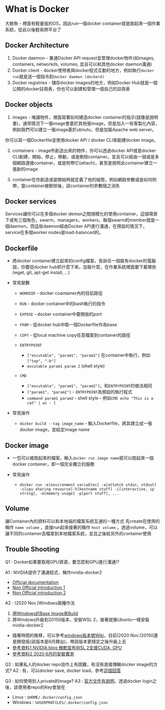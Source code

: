 # What is Docker

大鯨魚 - 裡面有輕量版的OS，因此run一個docker container就是跑起來一個作業系統，從此以後輕易跨平台了

## Docker Architecture

1. Docker daemon - 兼通Docker API request並管理docker物件(如images, containers, networkds, volumes, 並且可以和其他docker daemon溝通)
2. Docker client - docker使用者與docker程式互動的地方，例如執行`docker run`就是送一個指令到`docker daemon (dockerd)`
3. Docker registries - 儲存docker images的地方，例如Docker Hub就是一個公開的docker註冊表，你也可以創建和管理一個自己的註冊表

## Docker objects

1. images - 唯讀物件，裡面寫著如何建造docker container的指示(就像是說明書)，通常情況下一張image會基於其他張image，但是加入一些客製化內容，例如我們可以建立一張image基於ubnutu，但是加裝Apache web server。

你可以寫一個Dockerfile並使用docker API / docker CLI來創建docker image。

2. containers - image所創造出來的物件，你可以透過docker API或是docker CLI創建，開始，停止，移動，或是刪除container。並且可以經由一個或是多個網路連接container，或是附帶它(attach)，甚至是按照此container建立一張新的image

3. container在你創造或是開始時就定義了他的組態，例如網路參數或是如何附帶，當container被刪除後，該container的參數隨之消失

## Docker services

Services讓你可以在多個docker demon之間規模化的使用container，這個場景下或有三個角色，swarm，managers，workers，每個swarm的member就是一個daemon，而這些daemon經由Docker API進行溝通，在預設的情況下，service在多個worker nodes是load-balanced的。

## Dockerfile

* 將docker container建立起來的config檔案，告訴任一個裝有docker的電腦說，你要從docker hub抓什麼下來，加裝什麼，在作業系統裡面要下載哪些(wget, git, apt-get install, ...)
* 常見變數
  + `WORKDIR` - docker coantainer內的目前路徑
  + `RUN` - docker container中的bash執行的指令
  + `EXPOSE` - docker container中要開放的port
  + `FROM` - 從docker hub中取一個Dockerfile作為base
  + `COPY` - 從local machine copy任意檔案到container的路徑
  + `ENTRYPOINT`

    - `["excutable", "param1", "param2"]` 在container中執行，例如`["top", "-b"]`
    - `excutable param1 param 2` (shell style)
  + `CMD`
    - `["excutable", "param1", "param2"]`，和`ENTRYPOINT`的做法相同
    - `["param1", "param2"]` - `ENTRYPOINT`為預設的執行程式
    - `command param1 param2` - shell style - 例如`CMD echo "This is a cat" | wc - l`

* 常見操作
  + `docker build --tag image_name` - 輸入Dockerfile，將其建立成一張docker image，並給定image name

## Docker image

* 一包可以被跑起來的檔案，輸入`docker run image name`就可以跑起來一個docker container，即一個完全獨立的服務

* 常見操作
  + `docker run -e[environment variables] -a[attatch stdin, stdout] -c[cpu sharing resource]-h[hostname stuff] -i[interactive, ip string], -m[memory usage] -p[port stuff], ...`

## Volume

讓Container內的資料可以和本地端的檔案系統互通的一種方式
先create在使用的稱作 `name volume` ，直接run起來接著的稱作 `host volume` ，透過volume，可以讓不同的container丟檔案到本地檔案系統，並且之後給另外的container使用

## Trouble Shooting

Q1 : Docker如果要取用GPU資源，要怎麼和GPU進行溝通!? 

A1 : NVIDIA提供了溝通程式，稱作nvidia-docker2

  + [Official documentation](https://github.com/NVIDIA/nvidia-docker?fbclid=IwAR3ncStZvKKSht6UGYwFU7hOI0Q4l_czFPufJYw7_uJ5p2R0vsF8b0zmiaA)
  + [Non Official introduction 1](https://ithelp.ithome.com.tw/articles/10205391?sc=iThelpR&fbclid=IwAR1cL21cPRUmSXHS0URKVSS8KnhN4c4iaVC7NtMsu3Y5IQ6g_Q8ZXav6MSw)
  + [Non Official introduction 2](https://medium.com/@abose550/deep-learning-for-production-deploying-yolo-using-docker-2c32bb50e8d6?fbclid=IwAR1kZMo00OhRvvoOmsY9YARX722_4J1srmkY-LuR8NGMYPuQ84M0ZMxzlCs)

A2 : (2020 Nov.)Windows兩種作法

  1. [用Windows的Base Image來Build](https://docs.microsoft.com/zh-tw/virtualization/windowscontainers/deploy-containers/gpu-acceleration)
  2. 將Windows升級到20150版本，安裝WSL 2，接著就像Ubuntu一樣安裝nvidia-docker2
  + 隨著時間的推移，可以參考[windows版本號Wiki](https://zh.wikipedia.org/wiki/Windows_10%E7%89%88%E6%9C%AC%E5%8E%86%E5%8F%B2)，目前(2020 Nov.)20150還是開發版(該版本是6月釋出)，帶該版本更穩定之後升級上去
  + [參考資料1 NVIDIA blog 微軟宣布WSL 2支援CUDA, GPU](https://developer.nvidia.com/blog/announcing-cuda-on-windows-subsystem-for-linux-2/)
  + [參考資料2 2020 6月的安裝實測](https://zhuanlan.zhihu.com/p/149517344)

Q2 : 如果私人的docker repo協作上有困難，有沒有直接傳輸docker image的方式?
A2 : 有，可以docker save, docker load，參考[這個回答](https://stackoverflow.com/questions/23935141/how-to-copy-docker-images-from-one-host-to-another-without-using-a-repository?fbclid=IwAR0XOeMKgWt8DP70rMZn7GCPWMibtoVTRbAqqsOjfmA1sn5K8VP5wGzFhsc)

Q3 : 如何使用別人private的image?
A3 : [官方文件有說明](https://docs.docker.com/engine/reference/commandline/login/)，透過docker login之後，該使用者repo的Key會放在

  + Linux : `$HOME/.docker/config.json`
  + Windows : `%USERPROFILE%/.docker/config.json`
